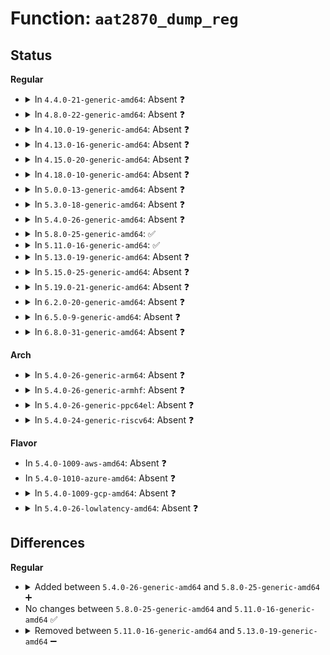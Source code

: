 # Function: <code>aat2870_dump_reg</code>

## Status
<b>Regular</b>
<ul>
<li>
<details>
<summary>In <code>4.4.0-21-generic-amd64</code>: Absent ❓</summary>

```json
{
  "name": "aat2870_dump_reg",
  "collision_type": "Unique Static",
  "inline_type": "Full",
  "funcs": [
    {
      "addr": 18446744071584695898,
      "name": "aat2870_dump_reg",
      "external": false,
      "loc": "drivers/mfd/aat2870-core.c:230",
      "file": "drivers/mfd/aat2870-core.c",
      "inline": "not declared, inlined",
      "caller_inline": [
        "drivers/mfd/aat2870-core.c:aat2870_reg_read_file"
      ],
      "caller_func": []
    }
  ],
  "symbols": []
}
```
</details>
</li>
<li>
<details>
<summary>In <code>4.8.0-22-generic-amd64</code>: Absent ❓</summary>

```json
{
  "name": "aat2870_dump_reg",
  "collision_type": "Unique Static",
  "inline_type": "Full",
  "funcs": [
    {
      "addr": 18446744071585043706,
      "name": "aat2870_dump_reg",
      "external": false,
      "loc": "drivers/mfd/aat2870-core.c:230",
      "file": "drivers/mfd/aat2870-core.c",
      "inline": "not declared, inlined",
      "caller_inline": [
        "drivers/mfd/aat2870-core.c:aat2870_reg_read_file"
      ],
      "caller_func": []
    }
  ],
  "symbols": []
}
```
</details>
</li>
<li>
<details>
<summary>In <code>4.10.0-19-generic-amd64</code>: Absent ❓</summary>

```json
{
  "name": "aat2870_dump_reg",
  "collision_type": "Unique Static",
  "inline_type": "Full",
  "funcs": [
    {
      "addr": 18446744071585227530,
      "name": "aat2870_dump_reg",
      "external": false,
      "loc": "drivers/mfd/aat2870-core.c:230",
      "file": "drivers/mfd/aat2870-core.c",
      "inline": "not declared, inlined",
      "caller_inline": [
        "drivers/mfd/aat2870-core.c:aat2870_reg_read_file"
      ],
      "caller_func": []
    }
  ],
  "symbols": []
}
```
</details>
</li>
<li>
<details>
<summary>In <code>4.13.0-16-generic-amd64</code>: Absent ❓</summary>

```json
{
  "name": "aat2870_dump_reg",
  "collision_type": "Unique Static",
  "inline_type": "Full",
  "funcs": [
    {
      "addr": 18446744071585309278,
      "name": "aat2870_dump_reg",
      "external": false,
      "loc": "drivers/mfd/aat2870-core.c:230",
      "file": "drivers/mfd/aat2870-core.c",
      "inline": "not declared, inlined",
      "caller_inline": [
        "drivers/mfd/aat2870-core.c:aat2870_reg_read_file"
      ],
      "caller_func": []
    }
  ],
  "symbols": []
}
```
</details>
</li>
<li>
<details>
<summary>In <code>4.15.0-20-generic-amd64</code>: Absent ❓</summary>

```json
{
  "name": "aat2870_dump_reg",
  "collision_type": "Unique Static",
  "inline_type": "Full",
  "funcs": [
    {
      "addr": 18446744071585737598,
      "name": "aat2870_dump_reg",
      "external": false,
      "loc": "drivers/mfd/aat2870-core.c:230",
      "file": "drivers/mfd/aat2870-core.c",
      "inline": "not declared, inlined",
      "caller_inline": [
        "drivers/mfd/aat2870-core.c:aat2870_reg_read_file"
      ],
      "caller_func": []
    }
  ],
  "symbols": []
}
```
</details>
</li>
<li>
<details>
<summary>In <code>4.18.0-10-generic-amd64</code>: Absent ❓</summary>

```json
{
  "name": "aat2870_dump_reg",
  "collision_type": "Unique Static",
  "inline_type": "Full",
  "funcs": [
    {
      "addr": 18446744071585983626,
      "name": "aat2870_dump_reg",
      "external": false,
      "loc": "drivers/mfd/aat2870-core.c:230",
      "file": "drivers/mfd/aat2870-core.c",
      "inline": "not declared, inlined",
      "caller_inline": [
        "drivers/mfd/aat2870-core.c:aat2870_reg_read_file"
      ],
      "caller_func": []
    }
  ],
  "symbols": []
}
```
</details>
</li>
<li>
<details>
<summary>In <code>5.0.0-13-generic-amd64</code>: Absent ❓</summary>

```json
{
  "name": "aat2870_dump_reg",
  "collision_type": "Unique Static",
  "inline_type": "Full",
  "funcs": [
    {
      "addr": 18446744071586120362,
      "name": "aat2870_dump_reg",
      "external": false,
      "loc": "drivers/mfd/aat2870-core.c:230",
      "file": "drivers/mfd/aat2870-core.c",
      "inline": "not declared, inlined",
      "caller_inline": [
        "drivers/mfd/aat2870-core.c:aat2870_reg_read_file"
      ],
      "caller_func": []
    }
  ],
  "symbols": []
}
```
</details>
</li>
<li>
<details>
<summary>In <code>5.3.0-18-generic-amd64</code>: Absent ❓</summary>

```json
{
  "name": "aat2870_dump_reg",
  "collision_type": "Unique Static",
  "inline_type": "Full",
  "funcs": [
    {
      "addr": 18446744071586355562,
      "name": "aat2870_dump_reg",
      "external": false,
      "loc": "drivers/mfd/aat2870-core.c:216",
      "file": "drivers/mfd/aat2870-core.c",
      "inline": "not declared, inlined",
      "caller_inline": [
        "drivers/mfd/aat2870-core.c:aat2870_reg_read_file"
      ],
      "caller_func": []
    }
  ],
  "symbols": []
}
```
</details>
</li>
<li>
<details>
<summary>In <code>5.4.0-26-generic-amd64</code>: Absent ❓</summary>

```json
{
  "name": "aat2870_dump_reg",
  "collision_type": "Unique Static",
  "inline_type": "Full",
  "funcs": [
    {
      "addr": 18446744071586503594,
      "name": "aat2870_dump_reg",
      "external": false,
      "loc": "drivers/mfd/aat2870-core.c:216",
      "file": "drivers/mfd/aat2870-core.c",
      "inline": "not declared, inlined",
      "caller_inline": [
        "drivers/mfd/aat2870-core.c:aat2870_reg_read_file"
      ],
      "caller_func": []
    }
  ],
  "symbols": []
}
```
</details>
</li>
<li>
<details>
<summary>In <code>5.8.0-25-generic-amd64</code>: ✅</summary>

```c
ssize_t aat2870_dump_reg(struct aat2870_data * aat2870, char * buf)
```

```json
{
  "name": "aat2870_dump_reg",
  "collision_type": "Unique Static",
  "inline_type": "No",
  "funcs": [
    {
      "addr": 18446744071587282256,
      "name": "aat2870_dump_reg",
      "external": false,
      "loc": "drivers/mfd/aat2870-core.c:216",
      "file": "drivers/mfd/aat2870-core.c",
      "inline": "seen, unknown",
      "caller_inline": [],
      "caller_func": [
        "drivers/mfd/aat2870-core.c:aat2870_reg_read_file"
      ]
    }
  ],
  "symbols": [
    {
      "addr": 18446744071587282256,
      "name": "aat2870_dump_reg",
      "section": ".text",
      "bind": "STB_LOCAL",
      "size": 334
    }
  ]
}
```
</details>
</li>
<li>
<details>
<summary>In <code>5.11.0-16-generic-amd64</code>: ✅</summary>

```c
ssize_t aat2870_dump_reg(struct aat2870_data * aat2870, char * buf)
```

```json
{
  "name": "aat2870_dump_reg",
  "collision_type": "Unique Static",
  "inline_type": "No",
  "funcs": [
    {
      "addr": 18446744071587344528,
      "name": "aat2870_dump_reg",
      "external": false,
      "loc": "drivers/mfd/aat2870-core.c:216",
      "file": "drivers/mfd/aat2870-core.c",
      "inline": "seen, unknown",
      "caller_inline": [],
      "caller_func": [
        "drivers/mfd/aat2870-core.c:aat2870_reg_read_file"
      ]
    }
  ],
  "symbols": [
    {
      "addr": 18446744071587344528,
      "name": "aat2870_dump_reg",
      "section": ".text",
      "bind": "STB_LOCAL",
      "size": 334
    }
  ]
}
```
</details>
</li>
<li>
<details>
<summary>In <code>5.13.0-19-generic-amd64</code>: Absent ❓</summary>

```json
{
  "name": "aat2870_dump_reg",
  "collision_type": "Unique Static",
  "inline_type": "Full",
  "funcs": [
    {
      "addr": 18446744071587227690,
      "name": "aat2870_dump_reg",
      "external": false,
      "loc": "drivers/mfd/aat2870-core.c:216",
      "file": "drivers/mfd/aat2870-core.c",
      "inline": "not declared, inlined",
      "caller_inline": [
        "drivers/mfd/aat2870-core.c:aat2870_reg_read_file"
      ],
      "caller_func": []
    }
  ],
  "symbols": []
}
```
</details>
</li>
<li>
<details>
<summary>In <code>5.15.0-25-generic-amd64</code>: Absent ❓</summary>

```json
{
  "name": "aat2870_dump_reg",
  "collision_type": "Unique Static",
  "inline_type": "Full",
  "funcs": [
    {
      "addr": 18446744071587791898,
      "name": "aat2870_dump_reg",
      "external": false,
      "loc": "drivers/mfd/aat2870-core.c:216",
      "file": "drivers/mfd/aat2870-core.c",
      "inline": "not declared, inlined",
      "caller_inline": [
        "drivers/mfd/aat2870-core.c:aat2870_reg_read_file"
      ],
      "caller_func": []
    }
  ],
  "symbols": []
}
```
</details>
</li>
<li>
<details>
<summary>In <code>5.19.0-21-generic-amd64</code>: Absent ❓</summary>

```json
{
  "name": "aat2870_dump_reg",
  "collision_type": "Unique Static",
  "inline_type": "Full",
  "funcs": [
    {
      "addr": 18446744071589139786,
      "name": "aat2870_dump_reg",
      "external": false,
      "loc": "drivers/mfd/aat2870-core.c:216",
      "file": "drivers/mfd/aat2870-core.c",
      "inline": "not declared, inlined",
      "caller_inline": [
        "drivers/mfd/aat2870-core.c:aat2870_reg_read_file"
      ],
      "caller_func": []
    }
  ],
  "symbols": []
}
```
</details>
</li>
<li>
<details>
<summary>In <code>6.2.0-20-generic-amd64</code>: Absent ❓</summary>

```json
{
  "name": "aat2870_dump_reg",
  "collision_type": "Unique Static",
  "inline_type": "Full",
  "funcs": [
    {
      "addr": 18446744071590686538,
      "name": "aat2870_dump_reg",
      "external": false,
      "loc": "drivers/mfd/aat2870-core.c:216",
      "file": "drivers/mfd/aat2870-core.c",
      "inline": "not declared, inlined",
      "caller_inline": [
        "drivers/mfd/aat2870-core.c:aat2870_reg_read_file"
      ],
      "caller_func": []
    }
  ],
  "symbols": []
}
```
</details>
</li>
<li>
<details>
<summary>In <code>6.5.0-9-generic-amd64</code>: Absent ❓</summary>

```json
{
  "name": "aat2870_dump_reg",
  "collision_type": "Unique Static",
  "inline_type": "Full",
  "funcs": [
    {
      "addr": 18446744071591027610,
      "name": "aat2870_dump_reg",
      "external": false,
      "loc": "drivers/mfd/aat2870-core.c:216",
      "file": "drivers/mfd/aat2870-core.c",
      "inline": "not declared, inlined",
      "caller_inline": [
        "drivers/mfd/aat2870-core.c:aat2870_reg_read_file"
      ],
      "caller_func": []
    }
  ],
  "symbols": []
}
```
</details>
</li>
<li>
<details>
<summary>In <code>6.8.0-31-generic-amd64</code>: Absent ❓</summary>

```json
{
  "name": "aat2870_dump_reg",
  "collision_type": "Unique Static",
  "inline_type": "Full",
  "funcs": [
    {
      "addr": 18446744071591372025,
      "name": "aat2870_dump_reg",
      "external": false,
      "loc": "drivers/mfd/aat2870-core.c:216",
      "file": "drivers/mfd/aat2870-core.c",
      "inline": "not declared, inlined",
      "caller_inline": [
        "drivers/mfd/aat2870-core.c:aat2870_reg_read_file"
      ],
      "caller_func": []
    }
  ],
  "symbols": []
}
```
</details>
</li>
</ul>
<b>Arch</b>
<ul>
<li>
<details>
<summary>In <code>5.4.0-26-generic-arm64</code>: Absent ❓</summary>

```json
{
  "name": "aat2870_dump_reg",
  "collision_type": "Unique Static",
  "inline_type": "Full",
  "funcs": [
    {
      "addr": 18446603336499380752,
      "name": "aat2870_dump_reg",
      "external": false,
      "loc": "drivers/mfd/aat2870-core.c:216",
      "file": "drivers/mfd/aat2870-core.c",
      "inline": "not declared, inlined",
      "caller_inline": [
        "drivers/mfd/aat2870-core.c:aat2870_reg_read_file"
      ],
      "caller_func": []
    }
  ],
  "symbols": []
}
```
</details>
</li>
<li>
<details>
<summary>In <code>5.4.0-26-generic-armhf</code>: Absent ❓</summary>

```json
{
  "name": "aat2870_dump_reg",
  "collision_type": "Unique Static",
  "inline_type": "Full",
  "funcs": [
    {
      "addr": 3231934664,
      "name": "aat2870_dump_reg",
      "external": false,
      "loc": "drivers/mfd/aat2870-core.c:216",
      "file": "drivers/mfd/aat2870-core.c",
      "inline": "not declared, inlined",
      "caller_inline": [
        "drivers/mfd/aat2870-core.c:aat2870_reg_read_file"
      ],
      "caller_func": []
    }
  ],
  "symbols": []
}
```
</details>
</li>
<li>
<details>
<summary>In <code>5.4.0-26-generic-ppc64el</code>: Absent ❓</summary>

```json
{
  "name": "aat2870_dump_reg",
  "collision_type": "Unique Static",
  "inline_type": "Full",
  "funcs": [
    {
      "addr": 13835058055292618600,
      "name": "aat2870_dump_reg",
      "external": false,
      "loc": "drivers/mfd/aat2870-core.c:216",
      "file": "drivers/mfd/aat2870-core.c",
      "inline": "not declared, inlined",
      "caller_inline": [
        "drivers/mfd/aat2870-core.c:aat2870_reg_read_file"
      ],
      "caller_func": []
    }
  ],
  "symbols": []
}
```
</details>
</li>
<li>
<details>
<summary>In <code>5.4.0-24-generic-riscv64</code>: Absent ❓</summary>

```json
{
  "name": "aat2870_dump_reg",
  "collision_type": "Unique Static",
  "inline_type": "Full",
  "funcs": [
    {
      "addr": 18446743936276617932,
      "name": "aat2870_dump_reg",
      "external": false,
      "loc": "drivers/mfd/aat2870-core.c:216",
      "file": "drivers/mfd/aat2870-core.c",
      "inline": "not declared, inlined",
      "caller_inline": [
        "drivers/mfd/aat2870-core.c:aat2870_reg_read_file"
      ],
      "caller_func": []
    }
  ],
  "symbols": []
}
```
</details>
</li>
</ul>
<b>Flavor</b>
<ul>
<li>
In <code>5.4.0-1009-aws-amd64</code>: Absent ❓
</li>
<li>
In <code>5.4.0-1010-azure-amd64</code>: Absent ❓
</li>
<li>
<details>
<summary>In <code>5.4.0-1009-gcp-amd64</code>: Absent ❓</summary>

```json
{
  "name": "aat2870_dump_reg",
  "collision_type": "Unique Static",
  "inline_type": "Full",
  "funcs": [
    {
      "addr": 18446744071586451562,
      "name": "aat2870_dump_reg",
      "external": false,
      "loc": "drivers/mfd/aat2870-core.c:216",
      "file": "drivers/mfd/aat2870-core.c",
      "inline": "not declared, inlined",
      "caller_inline": [
        "drivers/mfd/aat2870-core.c:aat2870_reg_read_file"
      ],
      "caller_func": []
    }
  ],
  "symbols": []
}
```
</details>
</li>
<li>
<details>
<summary>In <code>5.4.0-26-lowlatency-amd64</code>: Absent ❓</summary>

```json
{
  "name": "aat2870_dump_reg",
  "collision_type": "Unique Static",
  "inline_type": "Full",
  "funcs": [
    {
      "addr": 18446744071586563242,
      "name": "aat2870_dump_reg",
      "external": false,
      "loc": "drivers/mfd/aat2870-core.c:216",
      "file": "drivers/mfd/aat2870-core.c",
      "inline": "not declared, inlined",
      "caller_inline": [
        "drivers/mfd/aat2870-core.c:aat2870_reg_read_file"
      ],
      "caller_func": []
    }
  ],
  "symbols": []
}
```
</details>
</li>
</ul>

## Differences
<b>Regular</b>
<ul>
<li>
<details>
<summary>Added between <code>5.4.0-26-generic-amd64</code> and <code>5.8.0-25-generic-amd64</code> ➕</summary>

```c
ssize_t aat2870_dump_reg(struct aat2870_data * aat2870, char * buf)
```
</details>
</li>
<li>
No changes between <code>5.8.0-25-generic-amd64</code> and <code>5.11.0-16-generic-amd64</code> ✅
</li>
<li>
<details>
<summary>Removed between <code>5.11.0-16-generic-amd64</code> and <code>5.13.0-19-generic-amd64</code> ➖</summary>

```c
ssize_t aat2870_dump_reg(struct aat2870_data * aat2870, char * buf)
```
</details>
</li>
</ul>
